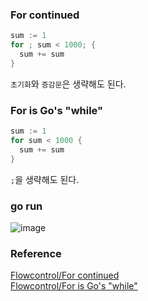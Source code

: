 ### For continued
```go
sum := 1
for ; sum < 1000; {
  sum += sum
}
```
`초기화`와 `증감문`은 생략해도 된다.<br>

### For is Go's "while"
```go
sum := 1
for sum < 1000 {
  sum += sum
}
```
`;`을 생략해도 된다.<br>

### go run
![image](https://github.com/user-attachments/assets/7afe5ddc-af47-4051-b384-5040c4d82fa6)


### Reference
[Flowcontrol/For continued](https://go.dev/tour/flowcontrol/2)<br>
[Flowcontrol/For is Go's "while"](https://go.dev/tour/flowcontrol/3)<br>
